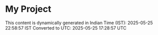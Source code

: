 # My Project

This content is dynamically generated in Indian Time (IST): 2025-05-25 22:58:57 IST
Converted to UTC: 2025-05-25 17:28:57 UTC
